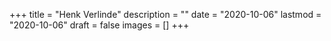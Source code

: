 +++
title = "Henk Verlinde"
description = ""
date = "2020-10-06"
lastmod = "2020-10-06"
draft = false
images = []
+++
